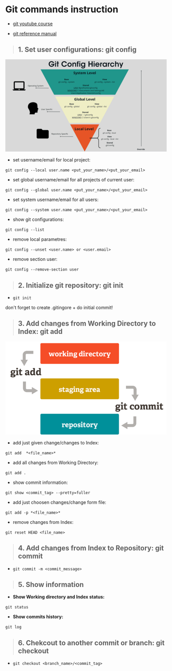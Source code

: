# Git commands instruction

- [git youtube course](https://www.youtube.com/playlist?list=PLDyvV36pndZFHXjXuwA_NywNrVQO0aQqb)

- [git reference manual](https://git-scm.com/docs)

> ## **1. Set user configurations: git config**

![git config hierarchy](git_config.png)

- set username/email for local project:

`git config --local user.name <put_your_name>/<put_your_email>`

- set global username/email for all projects of current user:

`git config --global user.name <put_your_name>/<put_your_email>` 

- set system username/email for all users:

`git config --system user.name <put_your_name>/<put_your_email>`

- show git configurations:

`git config --list`

- remove local parametres:

`git config --unset <user.name> or <user.email>`

- remove section user:

`git config --remove-section user`


> ## **2. Initialize git repository: git init**

- `git init`

don't forget to create .gitingore + do initial commit!

> ## **3. Add changes from Working Directory to Index: git add**

![git workspaces](git_workspaces.png)

- add just given change/changes to Index:

`git add  *<file_name>*`

- add all changes from Working Directory:

`git add .`

- show commit information:

`git show <commit_tag> --pretty=fuller`

- add just choosen changes/change form file:

`git add -p *<file_name>*`

- remove changes from Index:

`git reset HEAD <file_name>`

> ## **4. Add changes from Index to Repository: git commit**

- `git commit -m <commit_message>`

> ## **5. Show information**
- **Show Working directory and Index status:**

`git status`

- **Show commits history:**

`git log`

> ## **6. Chekcout to another commit or branch: git checkout**
- `git checkout <branch_name>/<commit_tag>`